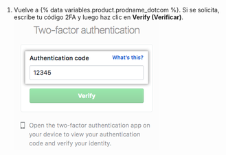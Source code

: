 1. Vuelve a {% data variables.product.prodname_dotcom %}. Si se solicita, escribe tu código 2FA y luego haz clic en **Verify (Verificar)**. ![El campo de código de autenticación 2FA](/assets/images/help/desktop/2fa-code-field.png)
